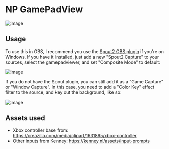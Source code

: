 # NP GamePadView

![image](https://github.com/user-attachments/assets/9399f574-d7df-42d6-9521-83a91e8dc8b9)

## Usage

To use this in OBS, I recommend you use the [Spout2 OBS plugin](https://github.com/Off-World-Live/obs-spout2-plugin) if you're on Windows.
If you have it installed, just add a new "Spout2 Capture" to your sources, select the gamepadviewer, and set "Composite Mode" to default:

![image](https://github.com/user-attachments/assets/30fea879-8937-499b-8ccf-58bb4b4487f9)

If you do not have the Spout plugin, you can still add it as a "Game Capture" or "Window Capture".
In this case, you need to add a "Color Key" effect filter to the source, and key out the background, like so:

![image](https://github.com/user-attachments/assets/16766969-a9dc-4eb2-892e-1631a5d4079c)

## Assets used

- Xbox controller base from: https://creazilla.com/media/clipart/1631895/xbox-controller
- Other inputs from Kenney: https://kenney.nl/assets/input-prompts
